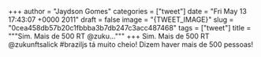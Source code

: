 
+++
author = "Jaydson Gomes"
categories = ["tweet"]
date = "Fri May 13 17:43:07 +0000 2011"
draft = false
image = "{TWEET_IMAGE}"
slug = "0cea458db57b20c1fbbba3b7db247c3acc487468"
tags = ["tweet"]
title = """Sim. Mais de 500 RT @zuku..."""
+++
Sim. Mais de 500 RT @zukunftsalick #braziljs tá muito cheio! Dizem haver mais de 500 pessoas!
